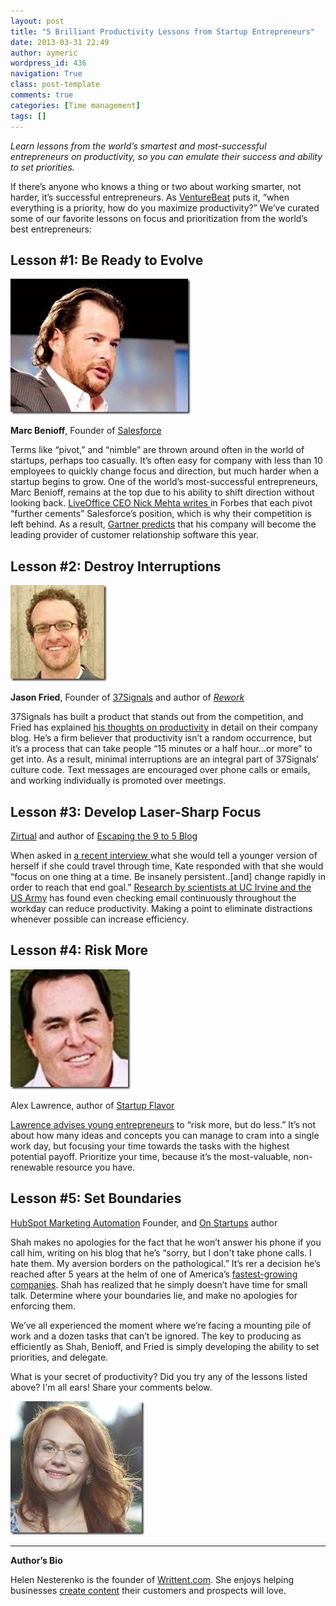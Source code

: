 ```yaml
---
layout: post
title: "5 Brilliant Productivity Lessons from Startup Entrepreneurs"
date: 2013-03-31 22:49
author: aymeric
wordpress_id: 436
navigation: True
class: post-template
comments: true
categories: [Time management]
tags: []
---
```

*Learn lessons from the world’s smartest and most-successful entrepreneurs on productivity, so you can emulate their success and ability to set priorities.*

If there’s anyone who knows a thing or two about working smarter, not harder, it’s successful entrepreneurs. As [VentureBeat](http://venturebeat.com/2012/05/14/11-productivity-tips-from-successful-entrepreneurs/) puts it, “when everything is a priority, how do you maximize productivity?” We’ve curated some of our favorite lessons on focus and prioritization from the world’s best entrepreneurs:<!--more-->


## Lesson #1: Be Ready to Evolve

![clip_image004](/assets/images/uploads/436-clip_image004_thumb.jpg "clip_image004")

**Marc Benioff**, Founder of [Salesforce](http://www.salesforce.com/)

Terms like “pivot,” and “nimble” are thrown around often in the world of startups, perhaps too casually. It’s often easy for company with less than 10 employees to quickly change focus and direction, but much harder when a startup begins to grow. One of the world’s most-successful entrepreneurs, Marc Benioff, remains at the top due to his ability to shift direction without looking back. [LiveOffice CEO Nick Mehta writes ](http://www.forbes.com/sites/forbesleadershipforum/2011/09/14/marc-benioffs-five-leadership-secrets/)in Forbes that each pivot “further cements” Salesforce’s position, which is why their competition is left behind. As a result, [Gartner predicts](http://www.forbes.com/sites/louiscolumbus/2012/12/04/roundup-of-crm-forecasts-and-market-estimates-2012/) that his company will become the leading provider of customer relationship software this year.


## Lesson #2: Destroy Interruptions

![clip_image006](/assets/images/uploads/436-clip_image006_thumb.jpg "clip_image006")

**Jason Fried**, Founder of [37Signals](http://37signals.com/) and author of <a href="http://www.amazon.com/Rework-Jason-Fried/dp/0307463745">*Rework*</a>

37Signals has built a product that stands out from the competition, and Fried has explained [his thoughts on productivity](http://37signals.com/svn/archives2/getting_in_toomuch_touch_interruption_is_not_collaboration.php) in detail on their company blog. He’s a firm believer that productivity isn’t a random occurrence, but it’s a process that can take people “15 minutes or a half hour...or more” to get into. As a result, minimal interruptions are an integral part of 37Signals’ culture code. Text messages are encouraged over phone calls or emails, and working individually is promoted over meetings.

## Lesson #3: Develop Laser-Sharp Focus

[Zirtual](http://zirtual.com/) and author of [Escaping the 9 to 5 Blog](http://www.escapingthe9to5.com/)

When asked in [a recent interview ](http://www.startupremarkable.com/startup-lessons-learnt)what she would tell a younger version of herself if she could travel through time, Kate responded with that she would “focus on one thing at a time. Be insanely persistent..[and] change rapidly in order to reach that end goal.” [Research by scientists at UC Irvine and the US Army](http://www.ics.uci.edu/~gmark/Home_page/Research_files/CHI%202012.pdf) has found even checking email continuously throughout the workday can reduce productivity. Making a point to eliminate distractions whenever possible can increase efficiency.

## Lesson #4: Risk More

![clip_image010](/assets/images/uploads/436-clip_image010_thumb.jpg "clip_image010")

Alex Lawrence, author of [Startup Flavor](http://startupflavor.com/)

[Lawrence advises young entrepreneurs](http://www.startupremarkable.com/startup-lessons-learnt) to “risk more, but do less.” It’s not about how many ideas and concepts you can manage to cram into a single work day, but focusing your time towards the tasks with the highest potential payoff. Prioritize your time, because it’s the most-valuable, non-renewable resource you have.

## Lesson #5: Set Boundaries

[HubSpot Marketing Automation](http://www.hubspot.com/) Founder, and [On Startups](http://onstartups.com/) author

Shah makes no apologies for the fact that he won’t answer his phone if you call him, writing on his blog that he’s “sorry, but I don't take phone calls. I hate them. My aversion borders on the pathological.” It’s rer a decision he’s reached after 5 years at the helm of one of America’s [fastest-growing companies](http://www.inc.com/profile/hubspot). Shah has realized that he simply doesn’t have time for small talk. Determine where your boundaries lie, and make no apologies for enforcing them.

We’ve all experienced the moment where we’re facing a mounting pile of work and a dozen tasks that can’t be ignored. The key to producing as efficiently as Shah, Benioff, and Fried is simply developing the ability to set priorities, and delegate.

What is your secret of productivity? Did you try any of the lessons listed above? I'm all ears! Share your comments below.

![clip_image002](/assets/images/uploads/436-clip_image002_thumb.jpg "clip_image002")

--- 

**Author’s Bio**

Helen Nesterenko is the founder of [Writtent.com](http://writtent.com). She enjoys helping businesses <ins cite="mailto:%20Oleksandra%20Zinevych" datetime="2013-02-19T12:23">[create content](http://writtent.com/blog/how-to-create-a-content-marketing-strategy-for-your-business/)</ins> their customers and prospects will love.

